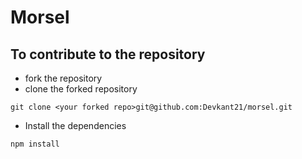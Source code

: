 # Morsel

## To contribute to the repository

- fork the repository
- clone the forked repository

```
git clone <your forked repo>git@github.com:Devkant21/morsel.git
```

- Install the dependencies

```
npm install
```

